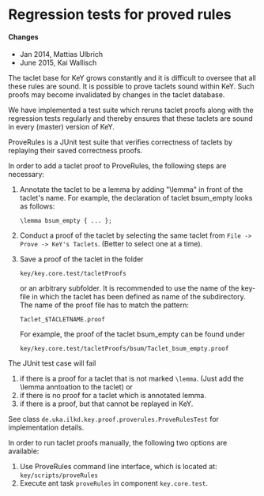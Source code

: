 # Regression tests for proved rules

#### Changes 

* Jan 2014, Mattias Ulbrich
* June 2015, Kai Wallisch

The taclet base for KeY grows constantly and it is difficult to
oversee that all these rules are sound. It is possible to prove
taclets sound within KeY. Such proofs may become invalidated by
changes in the taclet database.

We have implemented a test suite which reruns taclet proofs along with
the regression tests regularly and thereby ensures that these taclets
are sound in every (master) version of KeY.

ProveRules is a JUnit test suite that verifies correctness of taclets
by replaying their saved correctness proofs.

In order to add a taclet proof to ProveRules, the following steps are
necessary:

1. Annotate the taclet to be a lemma by adding "\lemma" in front of
   the taclet's name. For example, the declaration of taclet
   bsum_empty looks as follows:

      `\lemma bsum_empty { ... };`

2. Conduct a proof of the taclet by selecting the same taclet from
      `File -> Prove -> KeY's Taclets`.
   (Better to select one at a time).

3. Save a proof of the taclet in the folder

      `key/key.core.test/tacletProofs`

   or an arbitrary subfolder. It is recommended to use the name of the
   key-file in which the taclet has been defined as name of the
   subdirectory. The name of the proof file has to match the pattern:

      `Taclet_$TACLETNAME.proof`

   For example, the proof of the taclet bsum_empty can be found under

      `key/key.core.test/tacletProofs/bsum/Taclet_bsum_empty.proof`

The JUnit test case will fail

1. if there is a proof for a taclet that is not marked `\lemma`.
       (Just add the \lemma anntoation to the taclet) or 
2. if there is no proof for a taclet which is annotated lemma.
3. if there is a proof, but that cannot be replayed in KeY.


See class `de.uka.ilkd.key.proof.proverules.ProveRulesTest` for implementation
details.

In order to run taclet proofs manually, the following two options are available:

1. Use ProveRules command line interface, which is located at: `key/scripts/proveRules`
2. Execute ant task `proveRules` in component `key.core.test`.
